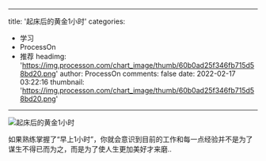 
---
title: '起床后的黄金1小时'
categories: 
 - 学习
 - ProcessOn
 - 推荐
headimg: 'https://img.processon.com/chart_image/thumb/60b0ad25f346fb715d58bd20.png'
author: ProcessOn
comments: false
date: 2022-02-17 03:22:16
thumbnail: 'https://img.processon.com/chart_image/thumb/60b0ad25f346fb715d58bd20.png'
---

<div>   
<img class="thumb" alt="起床后的黄金1小时" src="https://img.processon.com/chart_image/thumb/60b0ad25f346fb715d58bd20.png" referrerpolicy="no-referrer">
<p>如果熟练掌握了“早上1小时”，你就会意识到目前的工作和每一点经验并不是为了谋生不得已而为之，而是为了使人生更加美好才来磨..</p>  
</div>
            